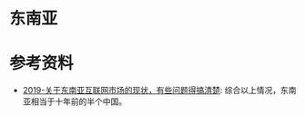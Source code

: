 # 东南亚

# 参考资料

- [2019-关于东南亚互联网市场的现状，有些问题得搞清楚](https://mp.weixin.qq.com/s/g3g1Njklh9TjtYRXN46Fjg): 综合以上情况，东南亚相当于十年前的半个中国。
